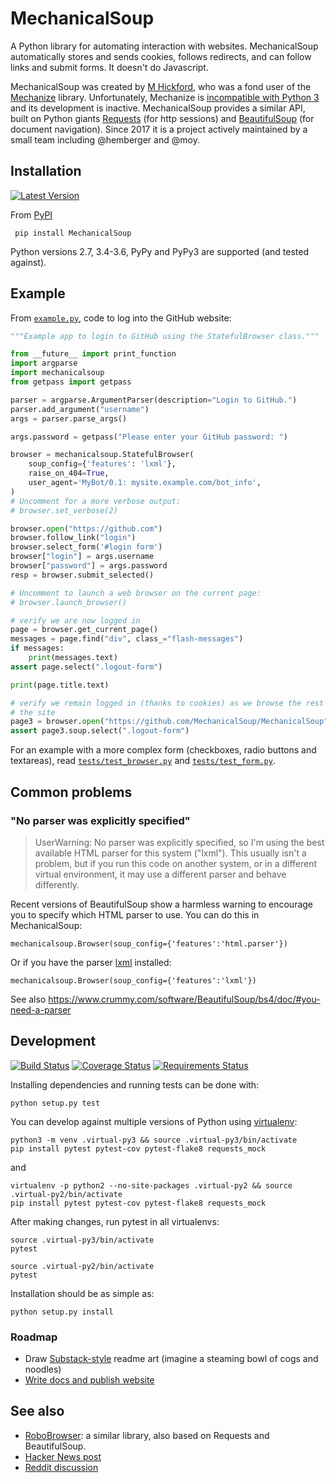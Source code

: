 MechanicalSoup
==============

A Python library for automating interaction with websites. MechanicalSoup automatically stores and sends cookies, follows redirects, and can follow links and submit forms. It doesn't do Javascript.

MechanicalSoup was created by [M Hickford](https://github.com/hickford/), who was a fond user of the [Mechanize](https://github.com/jjlee/mechanize) library. Unfortunately, Mechanize is [incompatible with Python 3](https://github.com/jjlee/mechanize/issues/96) and its development is inactive. MechanicalSoup provides a similar API, built on Python giants [Requests](http://docs.python-requests.org/en/latest/) (for http sessions) and [BeautifulSoup](http://www.crummy.com/software/BeautifulSoup/) (for document navigation). Since 2017 it is a project actively maintained by a small team including @hemberger and @moy.

Installation
------

[![Latest Version](https://img.shields.io/pypi/v/MechanicalSoup.svg)](https://pypi.python.org/pypi/MechanicalSoup/)

From [PyPI](https://pypi.python.org/pypi/MechanicalSoup/)

     pip install MechanicalSoup

Python versions 2.7, 3.4-3.6, PyPy and PyPy3 are supported (and tested against).

Example
------

From [`example.py`](example.py), code to log into the GitHub website:

```python
"""Example app to login to GitHub using the StatefulBrowser class."""

from __future__ import print_function
import argparse
import mechanicalsoup
from getpass import getpass

parser = argparse.ArgumentParser(description="Login to GitHub.")
parser.add_argument("username")
args = parser.parse_args()

args.password = getpass("Please enter your GitHub password: ")

browser = mechanicalsoup.StatefulBrowser(
    soup_config={'features': 'lxml'},
    raise_on_404=True,
    user_agent='MyBot/0.1: mysite.example.com/bot_info',
)
# Uncomment for a more verbose output:
# browser.set_verbose(2)

browser.open("https://github.com")
browser.follow_link("login")
browser.select_form('#login form')
browser["login"] = args.username
browser["password"] = args.password
resp = browser.submit_selected()

# Uncomment to launch a web browser on the current page:
# browser.launch_browser()

# verify we are now logged in
page = browser.get_current_page()
messages = page.find("div", class_="flash-messages")
if messages:
    print(messages.text)
assert page.select(".logout-form")

print(page.title.text)

# verify we remain logged in (thanks to cookies) as we browse the rest of
# the site
page3 = browser.open("https://github.com/MechanicalSoup/MechanicalSoup")
assert page3.soup.select(".logout-form")
```

For an example with a more complex form (checkboxes, radio buttons and textareas), read [`tests/test_browser.py`](tests/test_browser.py) and [`tests/test_form.py`](tests/test_form.py).

Common problems
---

### "No parser was explicitly specified"

> UserWarning: No parser was explicitly specified, so I'm using the best available HTML parser for this system ("lxml"). This usually isn't a problem, but if you run this code on another system, or in a different virtual environment, it may use a different parser and behave differently.

Recent versions of BeautifulSoup show a harmless warning to encourage you to specify which HTML parser to use. You can do this in MechanicalSoup:

    mechanicalsoup.Browser(soup_config={'features':'html.parser'})

Or if you have the parser [lxml](http://lxml.de/installation.html) installed:

    mechanicalsoup.Browser(soup_config={'features':'lxml'})

See also https://www.crummy.com/software/BeautifulSoup/bs4/doc/#you-need-a-parser

Development
---------

[![Build Status](https://travis-ci.org/MechanicalSoup/MechanicalSoup.svg?branch=master)](https://travis-ci.org/MechanicalSoup/MechanicalSoup)
[![Coverage Status](https://codecov.io/gh/MechanicalSoup/MechanicalSoup/branch/master/graph/badge.svg)](https://codecov.io/gh/MechanicalSoup/MechanicalSoup)
[![Requirements Status](https://requires.io/github/MechanicalSoup/MechanicalSoup/requirements.svg?branch=master)](https://requires.io/github/MechanicalSoup/MechanicalSoup/requirements/?branch=master)

Installing dependencies and running tests can be done with:

    python setup.py test

You can develop against multiple versions of Python using [virtualenv](https://packaging.python.org/tutorials/installing-packages/#creating-virtual-environments):

    python3 -m venv .virtual-py3 && source .virtual-py3/bin/activate
    pip install pytest pytest-cov pytest-flake8 requests_mock
and

    virtualenv -p python2 --no-site-packages .virtual-py2 && source .virtual-py2/bin/activate
    pip install pytest pytest-cov pytest-flake8 requests_mock

After making changes, run pytest in all virtualenvs:

    source .virtual-py3/bin/activate
    pytest

    source .virtual-py2/bin/activate
    pytest

Installation should be as simple as:

    python setup.py install

### Roadmap

* Draw [Substack-style](http://substack.net/art) readme art (imagine a steaming bowl of cogs and noodles)
* [Write docs and publish website](https://github.com/MechanicalSoup/MechanicalSoup/issues/6)

See also
------

* [RoboBrowser](https://github.com/jmcarp/robobrowser): a similar library, also based on Requests and BeautifulSoup.
* [Hacker News post](https://news.ycombinator.com/item?id=8012103)
* [Reddit discussion](http://www.reddit.com/r/programming/comments/2aa13s/mechanicalsoup_a_python_library_for_automating/)
